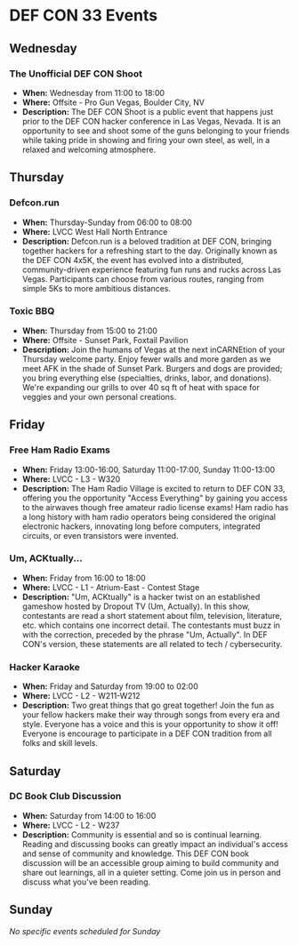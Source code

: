 # DEF CON 33 Events

## Wednesday

### The Unofficial DEF CON Shoot

- **When:** Wednesday from 11:00 to 18:00
- **Where:** Offsite - Pro Gun Vegas, Boulder City, NV
- **Description:** The DEF CON Shoot is a public event that happens just prior to the DEF CON hacker conference in Las Vegas, Nevada. It is an opportunity to see and shoot some of the guns belonging to your friends while taking pride in showing and firing your own steel, as well, in a relaxed and welcoming atmosphere.

## Thursday

### Defcon.run

- **When:** Thursday-Sunday from 06:00 to 08:00
- **Where:** LVCC West Hall North Entrance
- **Description:** Defcon.run is a beloved tradition at DEF CON, bringing together hackers for a refreshing start to the day. Originally known as the DEF CON 4x5K, the event has evolved into a distributed, community-driven experience featuring fun runs and rucks across Las Vegas. Participants can choose from various routes, ranging from simple 5Ks to more ambitious distances.

### Toxic BBQ

- **When:** Thursday from 15:00 to 21:00
- **Where:** Offsite - Sunset Park, Foxtail Pavilion
- **Description:** Join the humans of Vegas at the next inCARNEtion of your Thursday welcome party. Enjoy fewer walls and more garden as we meet AFK in the shade of Sunset Park. Burgers and dogs are provided; you bring everything else (specialties, drinks, labor, and donations). We're expanding our grills to over 40 sq ft of heat with space for veggies and your own personal creations.

## Friday

### Free Ham Radio Exams

- **When:** Friday 13:00-16:00, Saturday 11:00-17:00, Sunday 11:00-13:00
- **Where:** LVCC - L3 - W320
- **Description:** The Ham Radio Village is excited to return to DEF CON 33, offering you the opportunity "Access Everything" by gaining you access to the airwaves though free amateur radio license exams! Ham radio has a long history with ham radio operators being considered the original electronic hackers, innovating long before computers, integrated circuits, or even transistors were invented.

### Um, ACKtually...

- **When:** Friday from 16:00 to 18:00
- **Where:** LVCC - L1 - Atrium-East - Contest Stage
- **Description:** "Um, ACKtually" is a hacker twist on an established gameshow hosted by Dropout TV (Um, Actually). In this show, contestants are read a short statement about film, television, literature, etc. which contains one incorrect detail. The contestants must buzz in with the correction, preceded by the phrase "Um, Actually". In DEF CON's version, these statements are all related to tech / cybersecurity.

### Hacker Karaoke

- **When:** Friday and Saturday from 19:00 to 02:00
- **Where:** LVCC - L2 - W211-W212
- **Description:** Two great things that go great together! Join the fun as your fellow hackers make their way through songs from every era and style. Everyone has a voice and this is your opportunity to show it off! Everyone is encourage to participate in a DEF CON tradition from all folks and skill levels.

## Saturday

### DC Book Club Discussion

- **When:** Saturday from 14:00 to 16:00
- **Where:** LVCC - L2 - W237
- **Description:** Community is essential and so is continual learning. Reading and discussing books can greatly impact an individual's access and sense of community and knowledge. This DEF CON book discussion will be an accessible group aiming to build community and share out learnings, all in a quieter setting. Come join us in person and discuss what you've been reading.

## Sunday

*No specific events scheduled for Sunday*



